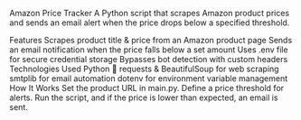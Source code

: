 Amazon Price Tracker
A Python script that scrapes Amazon product prices and sends an email alert when the price drops below a specified threshold.

Features
Scrapes product title & price from an Amazon product page
Sends an email notification when the price falls below a set amount
Uses .env file for secure credential storage
Bypasses bot detection with custom headers
Technologies Used
Python 🐍
requests & BeautifulSoup for web scraping
smtplib for email automation
dotenv for environment variable management
How It Works
Set the product URL in main.py.
Define a price threshold for alerts.
Run the script, and if the price is lower than expected, an email is sent.
